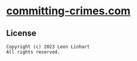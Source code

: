 # [committing-crimes.com](https://committing-crimes.com)


## License

```
Copyright (c) 2023 Leon Linhart
All rights reserved.
```